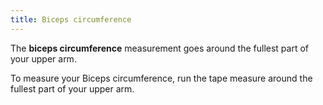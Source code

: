 ```yaml
---
title: Biceps circumference
---
```

The **biceps circumference** measurement goes around the fullest part of your upper arm.

To measure your Biceps circumference, run the tape measure around the fullest part of your upper arm.
